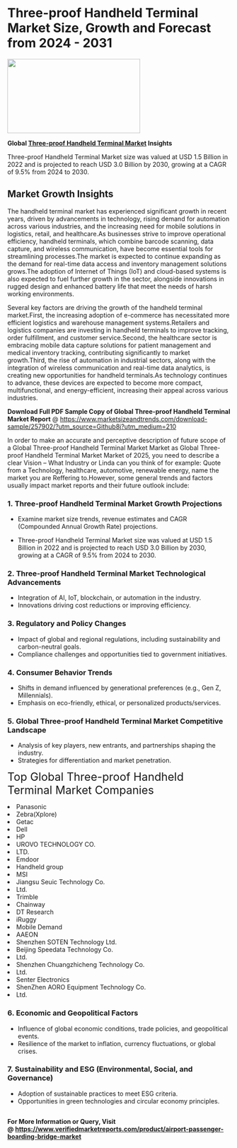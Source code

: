 <H1>Three-proof Handheld Terminal Market Size, Growth and Forecast from 2024 - 2031</H1><img class="aligncenter size-medium wp-image-584254" src="https://thirdeyenews.in/wp-content/uploads/2024/09/Global-Market-Research-300x168.jpeg" alt="" width="300" height="168" /><p><strong>Global&nbsp;<a href="https://www.marketsizeandtrends.com/download-sample/257902/?utm_source=Github8j?utm_medium=210">Three-proof Handheld Terminal Market</a> Insights</strong></p><p>Three-proof Handheld Terminal Market size was valued at USD 1.5 Billion in 2022 and is projected to reach USD 3.0 Billion by 2030, growing at a CAGR of 9.5% from 2024 to 2030.</p><p><h2>Market Growth Insights</h2> <p>The handheld terminal market has experienced significant growth in recent years, driven by advancements in technology, rising demand for automation across various industries, and the increasing need for mobile solutions in logistics, retail, and healthcare.As businesses strive to improve operational efficiency, handheld terminals, which combine barcode scanning, data capture, and wireless communication, have become essential tools for streamlining processes.The market is expected to continue expanding as the demand for real-time data access and inventory management solutions grows.The adoption of Internet of Things (IoT) and cloud-based systems is also expected to fuel further growth in the sector, alongside innovations in rugged design and enhanced battery life that meet the needs of harsh working environments.</p> <p>Several key factors are driving the growth of the handheld terminal market.First, the increasing adoption of e-commerce has necessitated more efficient logistics and warehouse management systems.Retailers and logistics companies are investing in handheld terminals to improve tracking, order fulfillment, and customer service.Second, the healthcare sector is embracing mobile data capture solutions for patient management and medical inventory tracking, contributing significantly to market growth.Third, the rise of automation in industrial sectors, along with the integration of wireless communication and real-time data analytics, is creating new opportunities for handheld terminals.As technology continues to advance, these devices are expected to become more compact, multifunctional, and energy-efficient, increasing their appeal across various industries.</p> <p><span class=""><strong>Download Full PDF Sample Copy of Global Three-proof Handheld Terminal Market Report</strong> @ <a href="https://www.marketsizeandtrends.com/download-sample/257902/?utm_source=Github8j?utm_medium=210" target="_blank">https://www.marketsizeandtrends.com/download-sample/257902/?utm_source=Github8j?utm_medium=210</a></span></p><p>In order to make an accurate and perceptive description of future scope of a Global&nbsp;Three-proof Handheld Terminal Market Market as Global&nbsp;Three-proof Handheld Terminal Market Market of 2025, you need to describe a clear Vision &ndash; What Industry or Linda can you think of for example: Quote from a Technology, healthcare, automotive, renewable energy, name the market you are Reffering to.However, some general trends and factors usually impact market reports and their future outlook include:</p><h3>1.&nbsp;<strong>Three-proof Handheld Terminal Market Growth Projections</strong></h3><ul><li>Examine market size trends, revenue estimates and CAGR (Compounded Annual Growth Rate) projections.</li><li><p>Three-proof Handheld Terminal Market size was valued at USD 1.5 Billion in 2022 and is projected to reach USD 3.0 Billion by 2030, growing at a CAGR of 9.5% from 2024 to 2030.</p></li></ul><h3>2.&nbsp;<strong>Three-proof Handheld Terminal Market Technological Advancements</strong></h3><ul><li>Integration of AI, IoT, blockchain, or automation in the industry.</li><li>Innovations driving cost reductions or improving efficiency.</li></ul><h3>3.&nbsp;<strong>Regulatory and Policy Changes</strong></h3><ul><li>Impact of global and regional regulations, including sustainability and carbon-neutral goals.</li><li>Compliance challenges and opportunities tied to government initiatives.</li></ul><h3>4.&nbsp;<strong>Consumer Behavior Trends</strong></h3><ul><li>Shifts in demand influenced by generational preferences (e.g., Gen Z, Millennials).</li><li>Emphasis on eco-friendly, ethical, or personalized products/services.</li></ul><h3>5.&nbsp;<strong>Global Three-proof Handheld Terminal Market Competitive Landscape</strong></h3><ul><li>Analysis of key players, new entrants, and partnerships shaping the industry.</li><li>Strategies for differentiation and market penetration.</li></ul><p data-pm-slice="1 1 []"><span style="color: inherit; font-family: inherit; font-size: 25px;">Top Global Three-proof Handheld Terminal Market Companies</span></p><div class="" data-test-id=""><p><li>Panasonic</li><li> Zebra(Xplore)</li><li> Getac</li><li> Dell</li><li> HP</li><li> UROVO TECHNOLOGY CO.</li><li> LTD.</li><li> Emdoor</li><li> Handheld group</li><li> MSI</li><li> Jiangsu Seuic Technology Co.</li><li> Ltd.</li><li> Trimble</li><li> Chainway</li><li> DT Research</li><li> iRuggy</li><li> Mobile Demand</li><li> AAEON</li><li> Shenzhen SOTEN Technology Ltd.</li><li> Beijing Speedata Technology Co.</li><li> Ltd.</li><li> Shenzhen Chuangzhicheng Technology Co.</li><li>Ltd.</li><li> Senter Electronics</li><li> ShenZhen AORO Equipment Technology Co.</li><li> Ltd.</li></p></div><h3>6.&nbsp;<strong>Economic and Geopolitical Factors</strong></h3><ul><li>Influence of global economic conditions, trade policies, and geopolitical events.</li><li>Resilience of the market to inflation, currency fluctuations, or global crises.</li></ul><h3>7.&nbsp;<strong>Sustainability and ESG (Environmental, Social, and Governance)</strong></h3><ul><li>Adoption of sustainable practices to meet ESG criteria.</li><li>Opportunities in green technologies and circular economy principles.</li></ul><h2><strong style="font-size: 14px;">For More Information or Query, Visit @&nbsp;</strong><a style="background-color: #ffffff; font-size: 14px;" href="https://www.marketsizeandtrends.com/report/three-proof-handheld-terminal-market/" target="_blank">https://www.verifiedmarketreports.com/product/airport-passenger-boarding-bridge-market</a></h2>